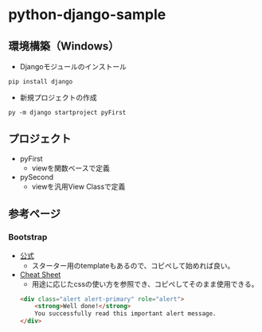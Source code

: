 # python-django-sample
## 環境構築（Windows）
* Djangoモジュールのインストール
```
pip install django
```
* 新規プロジェクトの作成
```
py -m django startproject pyFirst
```

## プロジェクト
* pyFirst
    * viewを関数ベースで定義
* pySecond
    * viewを汎用View Classで定義

## 参考ページ
### Bootstrap
* [公式](https://getbootstrap.com)
    * スターター用のtemplateもあるので、コピペして始めれば良い。
* [Cheat Sheet](https://hackerthemes.com/bootstrap-cheatsheet/)
    * 用途に応じたcssの使い方を参照でき、コピペしてそのまま使用できる。
    ```HTML
    <div class="alert alert-primary" role="alert">
        <strong>Well done!</strong>
        You successfully read this important alert message.
    </div>
    ```
